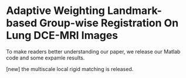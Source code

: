 # Adaptive Weighting Landmark-based Group-wise Registration On Lung DCE-MRI Images
To make readers better understanding our paper, we release our Matlab code and some expamle results.

[new] the multiscale local rigid matching is released.
